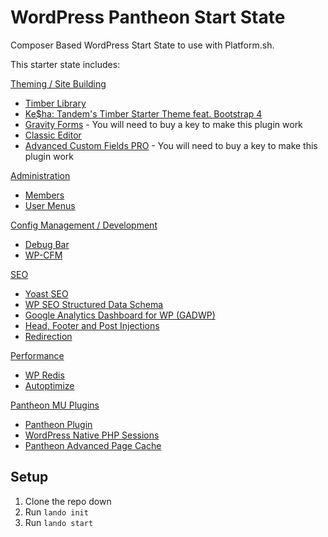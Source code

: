 # WordPress Pantheon Start State

Composer Based WordPress Start State to use with Platform.sh.

This starter state includes:

<ins>Theming / Site Building</ins>
- [Timber Library](https://wordpress.org/plugins/timber-library/)
- [Ke$ha: Tandem's Timber Starter Theme feat. Bootstrap 4](https://github.com/thinktandem/kesha)
- [Gravity Forms](https://www.gravityforms.com/)
	  - You will need to buy a key to make this plugin work
- [Classic Editor](https://wordpress.org/plugins/classic-editor/)
- [Advanced Custom Fields PRO](https://www.advancedcustomfields.com/pro/)
	  - You will need to buy a key to make this plugin work

<ins>Administration</ins>
- [Members](https://wordpress.org/plugins/members/)
- [User Menus](https://wordpress.org/plugins/user-menus/)

<ins>Config Management / Development</ins>
* [Debug Bar](https://wordpress.org/plugins/debug-bar/)
* [WP-CFM](https://wordpress.org/plugins/wp-cfm/)

<ins>SEO</ins>
* [Yoast SEO](https://wordpress.org/plugins/wordpress-seo/)
* [WP SEO Structured Data Schema](https://wordpress.org/plugins/wp-seo-structured-data-schema/)
* [Google Analytics Dashboard for WP (GADWP)](https://wordpress.org/plugins/google-analytics-dashboard-for-wp/)
* [Head, Footer and Post Injections](https://wordpress.org/plugins/header-footer/)
* [Redirection](https://wordpress.org/plugins/redirection/)

<ins>Performance</ins>
* [WP Redis](https://wordpress.org/plugins/wp-redis)
* [Autoptimize](https://wordpress.org/plugins/autoptimize/)

<ins>Pantheon MU Plugins</ins>
* [Pantheon Plugin](https://github.com/pantheon-systems/WordPress/tree/master/wp-content/mu-plugins/pantheon)
* [WordPress Native PHP Sessions](https://wordpress.org/plugins/wp-native-php-sessions/)
* [Pantheon Advanced Page Cache](https://wordpress.org/plugins/pantheon-advanced-page-cache/)

## Setup

1. Clone the repo down
2. Run ```lando init```
3. Run ```lando start```
